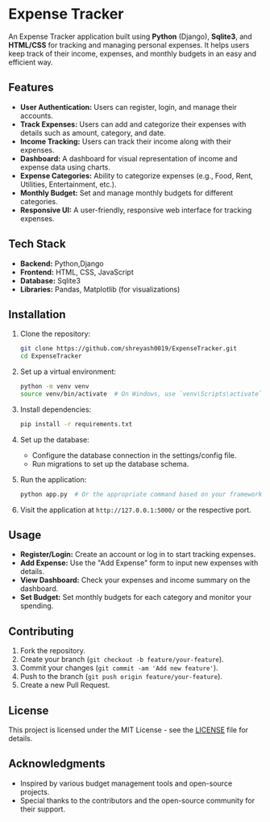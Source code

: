 
# Expense Tracker

An Expense Tracker application built using **Python** (Django), **Sqlite3**, and **HTML/CSS** for tracking and managing personal expenses. It helps users keep track of their income, expenses, and monthly budgets in an easy and efficient way.

## Features

- **User Authentication:** Users can register, login, and manage their accounts.
- **Track Expenses:** Users can add and categorize their expenses with details such as amount, category, and date.
- **Income Tracking:** Users can track their income along with their expenses.
- **Dashboard:** A dashboard for visual representation of income and expense data using charts.
- **Expense Categories:** Ability to categorize expenses (e.g., Food, Rent, Utilities, Entertainment, etc.).
- **Monthly Budget:** Set and manage monthly budgets for different categories.
- **Responsive UI:** A user-friendly, responsive web interface for tracking expenses.

## Tech Stack

- **Backend:** Python,Django
- **Frontend:** HTML, CSS, JavaScript
- **Database:** Sqlite3
- **Libraries:** Pandas, Matplotlib (for visualizations)

## Installation

1. Clone the repository:

   ```bash
   git clone https://github.com/shreyash0019/ExpenseTracker.git
   cd ExpenseTracker
   ```

2. Set up a virtual environment:

   ```bash
   python -m venv venv
   source venv/bin/activate  # On Windows, use `venv\Scripts\activate`
   ```

3. Install dependencies:

   ```bash
   pip install -r requirements.txt
   ```

4. Set up the database:

   - Configure the database connection in the settings/config file.
   - Run migrations to set up the database schema.

5. Run the application:

   ```bash
   python app.py  # Or the appropriate command based on your framework (Flask/Django)
   ```

6. Visit the application at `http://127.0.0.1:5000/` or the respective port.

## Usage

- **Register/Login:** Create an account or log in to start tracking expenses.
- **Add Expense:** Use the "Add Expense" form to input new expenses with details.
- **View Dashboard:** Check your expenses and income summary on the dashboard.
- **Set Budget:** Set monthly budgets for each category and monitor your spending.

## Contributing

1. Fork the repository.
2. Create your branch (`git checkout -b feature/your-feature`).
3. Commit your changes (`git commit -am 'Add new feature'`).
4. Push to the branch (`git push origin feature/your-feature`).
5. Create a new Pull Request.

## License

This project is licensed under the MIT License - see the [LICENSE](LICENSE) file for details.

## Acknowledgments

- Inspired by various budget management tools and open-source projects.
- Special thanks to the contributors and the open-source community for their support.
